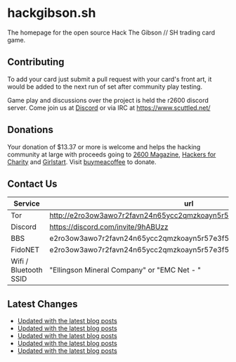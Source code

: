 # hackgibson.sh
The homepage for the open source Hack The Gibson // SH trading card game.


## Contributing

To add your card just submit a pull request with your card's front art, it would be added to the next run of set after community play testing.

Game play and discussions over the project is held the r2600 discord server. Come join us at [Discord](https://discord.com/invite/9hABUzz) or via IRC at https://www.scuttled.net/


## Donations

Your donation of $13.37 or more is welcome and helps the hacking community at large with proceeds going to [2600 Magazine](https://2600.com/), [Hackers for Charity](https://hackersforcharity.org) and [Girlstart](https://girlstart.org).  Visit [buymeacoffee](https://www.buymeacoffee.com/hackgibson.sh) to donate.


## Contact Us

Service | url
-|-
Tor | http://e2ro3ow3awo7r2favn24n65ycc2qmzkoayn5r57e3f56nvjwdcgg32ad.onion
Discord | https://discord.com/invite/9hABUzz
BBS | e2ro3ow3awo7r2favn24n65ycc2qmzkoayn5r57e3f56nvjwdcgg32ad.onion:23
FidoNET | e2ro3ow3awo7r2favn24n65ycc2qmzkoayn5r57e3f56nvjwdcgg32ad.onion:24554
Wifi / Bluetooth SSID | "Ellingson Mineral Company" or "EMC Net - <fidonet address>"

## Latest Changes
<!-- BLOG-POST-LIST:START -->
- [Updated with the latest blog posts](https://github.com/DFW2600/hackgibson.sh/commit/f362d553fdfd1e91f5a65d9329abe5883ed62a19)
- [Updated with the latest blog posts](https://github.com/DFW2600/hackgibson.sh/commit/569c3e877668f9a4cd26b7aab85ef873689a8b2c)
- [Updated with the latest blog posts](https://github.com/DFW2600/hackgibson.sh/commit/b45496c9506024a8f10bb9237c1d0ad2ae1a02a6)
- [Updated with the latest blog posts](https://github.com/DFW2600/hackgibson.sh/commit/4e6cfdba16dd485b4c1eebf3b3456ee560bfbcc5)
- [Updated with the latest blog posts](https://github.com/DFW2600/hackgibson.sh/commit/6f57ade0b701647fcf45b4b92fd0108e57db9365)
<!-- BLOG-POST-LIST:END -->
